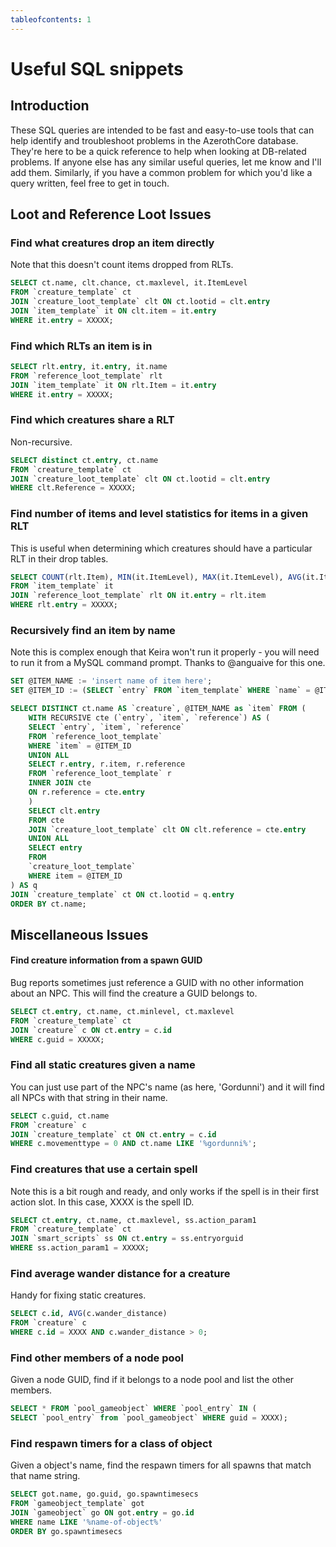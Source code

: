 ```yaml
---
tableofcontents: 1
---
```


# Useful SQL snippets

## Introduction
These SQL queries are intended to be fast and easy-to-use tools that can help identify and troubleshoot problems in the AzerothCore database. They're here to be a quick reference to help when looking at DB-related problems. If anyone else has any similar useful queries, let me know and I'll add them. Similarly, if you have a common problem for which you'd like a query written, feel free to get in touch.

## Loot and Reference Loot Issues

### Find what creatures drop an item directly
Note that this doesn't count items dropped from RLTs.
```sql
SELECT ct.name, clt.chance, ct.maxlevel, it.ItemLevel
FROM `creature_template` ct
JOIN `creature_loot_template` clt ON ct.lootid = clt.entry
JOIN `item_template` it ON clt.item = it.entry
WHERE it.entry = XXXXX;
```

### Find which RLTs an item is in
```sql
SELECT rlt.entry, it.entry, it.name
FROM `reference_loot_template` rlt
JOIN `item_template` it ON rlt.Item = it.entry
WHERE it.entry = XXXXX;
```

### Find which creatures share a RLT
Non-recursive.
```sql
SELECT distinct ct.entry, ct.name
FROM `creature_template` ct
JOIN `creature_loot_template` clt ON ct.lootid = clt.entry
WHERE clt.Reference = XXXXX;
```

### Find number of items and level statistics for items in a given RLT
This is useful when determining which creatures should have a particular RLT in their drop tables.
```sql
SELECT COUNT(rlt.Item), MIN(it.ItemLevel), MAX(it.ItemLevel), AVG(it.ItemLevel)
FROM `item_template` it 
JOIN `reference_loot_template` rlt ON it.entry = rlt.item 
WHERE rlt.entry = XXXXX;
```

### Recursively find an item by name
Note this is complex enough that Keira won't run it properly - you will need to run it from a MySQL command prompt. Thanks to @anguaive for this one.
```sql
SET @ITEM_NAME := 'insert name of item here';
SET @ITEM_ID := (SELECT `entry` FROM `item_template` WHERE `name` = @ITEM_NAME);

SELECT DISTINCT ct.name AS `creature`, @ITEM_NAME as `item` FROM (
    WITH RECURSIVE cte (`entry`, `item`, `reference`) AS (
    SELECT `entry`, `item`, `reference`
    FROM `reference_loot_template`
    WHERE `item` = @ITEM_ID
    UNION ALL
    SELECT r.entry, r.item, r.reference
    FROM `reference_loot_template` r
    INNER JOIN cte
    ON r.reference = cte.entry
    )
    SELECT clt.entry
    FROM cte
    JOIN `creature_loot_template` clt ON clt.reference = cte.entry
    UNION ALL
    SELECT entry
    FROM
    `creature_loot_template` 
    WHERE item = @ITEM_ID
) AS q
JOIN `creature_template` ct ON ct.lootid = q.entry
ORDER BY ct.name;
```

## Miscellaneous Issues
#### Find creature information from a spawn GUID
Bug reports sometimes just reference a GUID with no other information about an NPC. This will find the creature a GUID belongs to.
```sql
SELECT ct.entry, ct.name, ct.minlevel, ct.maxlevel
FROM `creature_template` ct 
JOIN `creature` c ON ct.entry = c.id
WHERE c.guid = XXXXX;
```

### Find all static creatures given a name
You can just use part of the NPC's name (as here, 'Gordunni') and it will find all NPCs with that string in their name.
```sql
SELECT c.guid, ct.name
FROM `creature` c
JOIN `creature_template` ct ON ct.entry = c.id
WHERE c.movementtype = 0 AND ct.name LIKE '%gordunni%';
```

### Find creatures that use a certain spell
Note this is a bit rough and ready, and only works if the spell is in their first action slot. In this case, XXXX is the spell ID.
```sql
SELECT ct.entry, ct.name, ct.maxlevel, ss.action_param1
FROM `creature_template` ct
JOIN `smart_scripts` ss ON ct.entry = ss.entryorguid
WHERE ss.action_param1 = XXXXX;
```

### Find average wander distance for a creature
Handy for fixing static creatures.
```sql
SELECT c.id, AVG(c.wander_distance)
FROM `creature` c
WHERE c.id = XXXX AND c.wander_distance > 0;
```

### Find other members of a node pool
Given a node GUID, find if it belongs to a node pool and list the other members.
```sql
SELECT * FROM `pool_gameobject` WHERE `pool_entry` IN (
SELECT `pool_entry` from `pool_gameobject` WHERE guid = XXXX);
```

### Find respawn timers for a class of object
Given a object's name, find the respawn timers for all spawns that match that name string.
```sql
SELECT got.name, go.guid, go.spawntimesecs
FROM `gameobject_template` got
JOIN `gameobject` go ON got.entry = go.id
WHERE name LIKE '%name-of-object%' 
ORDER BY go.spawntimesecs
```
